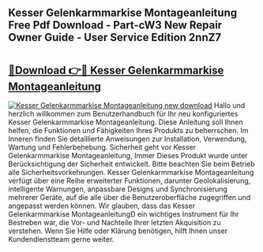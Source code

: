 ## Kesser Gelenkarmmarkise Montageanleitung Free Pdf Download - Part-cW3 New Repair Owner Guide - User Service Edition 2nnZ7

# <h2><a href="http://df6vc6.blite.top/?on=Kesser+Gelenkarmmarkise+Montageanleitung">🔗Download 👉🔴 Kesser Gelenkarmmarkise Montageanleitung</a></h2>

[![Kesser Gelenkarmmarkise Montageanleitung new download](https://i.imgur.com/lujVjoI.png)](http://df6vc6.blite.top/?on=Kesser+Gelenkarmmarkise+Montageanleitung)
Hallo und herzlich willkommen zum Benutzerhandbuch für Ihr neu konfiguriertes Kesser Gelenkarmmarkise Montageanleitung. Diese Anleitung soll Ihnen helfen, die Funktionen und Fähigkeiten Ihres Produkts zu beherrschen. Im Inneren finden Sie detaillierte Anweisungen zur Installation, Verwendung, Wartung und Fehlerbehebung. Sicherheit geht vor Kesser Gelenkarmmarkise Montageanleitung, Immer Dieses Produkt wurde unter Berücksichtigung der Sicherheit entwickelt. Bitte beachten Sie beim Betrieb alle Sicherheitsvorkehrungen. Kesser Gelenkarmmarkise Montageanleitung verfügt über eine Reihe erweiterter Funktionen, darunter Geolokalisierung, intelligente Warnungen, anpassbare Designs und Synchronisierung mehrerer Geräte, auf die alle über die Benutzeroberfläche zugegriffen und angepasst werden können. Wir glauben, dass das Kesser Gelenkarmmarkise MontageanleitungD ein wichtiges Instrument für Ihr Bestreben war, die Vor- und Nachteile Ihrer letzten Akquisition zu verstehen. Wenn Sie Hilfe oder Klärung benötigen, hilft Ihnen unser Kundendienstteam gerne weiter.
